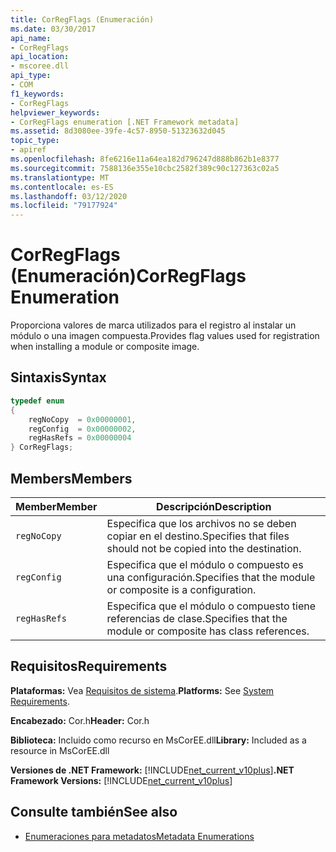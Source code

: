 ```yaml
---
title: CorRegFlags (Enumeración)
ms.date: 03/30/2017
api_name:
- CorRegFlags
api_location:
- mscoree.dll
api_type:
- COM
f1_keywords:
- CorRegFlags
helpviewer_keywords:
- CorRegFlags enumeration [.NET Framework metadata]
ms.assetid: 8d3080ee-39fe-4c57-8950-51323632d045
topic_type:
- apiref
ms.openlocfilehash: 8fe6216e11a64ea182d796247d888b862b1e8377
ms.sourcegitcommit: 7588136e355e10cbc2582f389c90c127363c02a5
ms.translationtype: MT
ms.contentlocale: es-ES
ms.lasthandoff: 03/12/2020
ms.locfileid: "79177924"
---
```

# <a name="corregflags-enumeration"></a><span data-ttu-id="7529d-102">CorRegFlags (Enumeración)</span><span class="sxs-lookup"><span data-stu-id="7529d-102">CorRegFlags Enumeration</span></span>
<span data-ttu-id="7529d-103">Proporciona valores de marca utilizados para el registro al instalar un módulo o una imagen compuesta.</span><span class="sxs-lookup"><span data-stu-id="7529d-103">Provides flag values used for registration when installing a module or composite image.</span></span>  
  
## <a name="syntax"></a><span data-ttu-id="7529d-104">Sintaxis</span><span class="sxs-lookup"><span data-stu-id="7529d-104">Syntax</span></span>  
  
```cpp  
typedef enum
{  
    regNoCopy  = 0x00000001,  
    regConfig  = 0x00000002,  
    regHasRefs = 0x00000004  
} CorRegFlags;  
```  
  
## <a name="members"></a><span data-ttu-id="7529d-105">Members</span><span class="sxs-lookup"><span data-stu-id="7529d-105">Members</span></span>  
  
|<span data-ttu-id="7529d-106">Member</span><span class="sxs-lookup"><span data-stu-id="7529d-106">Member</span></span>|<span data-ttu-id="7529d-107">Descripción</span><span class="sxs-lookup"><span data-stu-id="7529d-107">Description</span></span>|  
|------------|-----------------|  
|`regNoCopy`|<span data-ttu-id="7529d-108">Especifica que los archivos no se deben copiar en el destino.</span><span class="sxs-lookup"><span data-stu-id="7529d-108">Specifies that files should not be copied into the destination.</span></span>|  
|`regConfig`|<span data-ttu-id="7529d-109">Especifica que el módulo o compuesto es una configuración.</span><span class="sxs-lookup"><span data-stu-id="7529d-109">Specifies that the module or composite is a configuration.</span></span>|  
|`regHasRefs`|<span data-ttu-id="7529d-110">Especifica que el módulo o compuesto tiene referencias de clase.</span><span class="sxs-lookup"><span data-stu-id="7529d-110">Specifies that the module or composite has class references.</span></span>|  
  
## <a name="requirements"></a><span data-ttu-id="7529d-111">Requisitos</span><span class="sxs-lookup"><span data-stu-id="7529d-111">Requirements</span></span>  
 <span data-ttu-id="7529d-112">**Plataformas:** Vea [Requisitos de sistema](../../../../docs/framework/get-started/system-requirements.md).</span><span class="sxs-lookup"><span data-stu-id="7529d-112">**Platforms:** See [System Requirements](../../../../docs/framework/get-started/system-requirements.md).</span></span>  
  
 <span data-ttu-id="7529d-113">**Encabezado:** Cor.h</span><span class="sxs-lookup"><span data-stu-id="7529d-113">**Header:** Cor.h</span></span>  
  
 <span data-ttu-id="7529d-114">**Biblioteca:** Incluido como recurso en MsCorEE.dll</span><span class="sxs-lookup"><span data-stu-id="7529d-114">**Library:** Included as a resource in MsCorEE.dll</span></span>  
  
 <span data-ttu-id="7529d-115">**Versiones de .NET Framework:** [!INCLUDE[net_current_v10plus](../../../../includes/net-current-v10plus-md.md)]</span><span class="sxs-lookup"><span data-stu-id="7529d-115">**.NET Framework Versions:** [!INCLUDE[net_current_v10plus](../../../../includes/net-current-v10plus-md.md)]</span></span>  
  
## <a name="see-also"></a><span data-ttu-id="7529d-116">Consulte también</span><span class="sxs-lookup"><span data-stu-id="7529d-116">See also</span></span>

- [<span data-ttu-id="7529d-117">Enumeraciones para metadatos</span><span class="sxs-lookup"><span data-stu-id="7529d-117">Metadata Enumerations</span></span>](../../../../docs/framework/unmanaged-api/metadata/metadata-enumerations.md)
